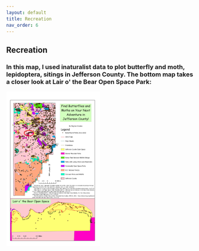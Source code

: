 ```yaml
---
layout: default
title: Recreation
nav_order: 6
---
```


## Recreation

### In this map, I used inaturalist data to plot butterfly and moth, lepidoptera, sitings in Jefferson County.  The bottom map takes a closer look at Lair o' the Bear Open Space Park:

<img src = "https://github.com/megsmedes/GISmedes/blob/main/SmedesMiniProject_JeffcoButterflies.jpg?raw=true" alt = "Jeffco Butterflies" width = 50% height = 50% >

